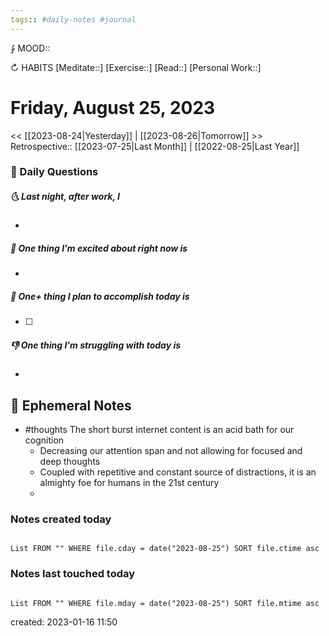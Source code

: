 ```yaml
---
tags:: #daily-notes #journal
---
```


⨑ MOOD::

↻ HABITS
[Meditate::]
[Exercise::]
[Read::]
[Personal Work::]

# Friday, August 25, 2023

<< [[2023-08-24|Yesterday]] | [[2023-08-26|Tomorrow]] >>
Retrospective:: [[2023-07-25|Last Month]] | [[2022-08-25|Last Year]]

### 📅 Daily Questions

##### 🌜 Last night, after work, I

-

##### 🙌 One thing I'm excited about right now is

-

##### 🚀 One+ thing I plan to accomplish today is

- [ ]

##### 👎 One thing I'm struggling with today is

-

## 📝 Ephemeral Notes

- #thoughts The short burst internet content is an acid bath for our cognition
	- Decreasing our attention span and not allowing for focused and deep thoughts
	- Coupled with repetitive and constant source of distractions, it is an almighty foe for humans in the 21st century
	- 

### Notes created today

```dataview

List FROM "" WHERE file.cday = date("2023-08-25") SORT file.ctime asc

```

### Notes last touched today

```dataview

List FROM "" WHERE file.mday = date("2023-08-25") SORT file.mtime asc

```

created: 2023-01-16 11:50
